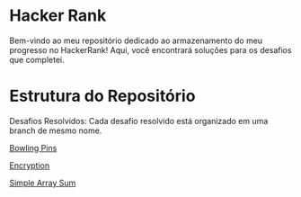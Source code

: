 # Hacker Rank

Bem-vindo ao meu repositório dedicado ao armazenamento do meu progresso no HackerRank!
Aqui, você encontrará soluções para os desafios que completei.

# Estrutura do Repositório
Desafios Resolvidos: Cada desafio resolvido está organizado em uma branch de mesmo nome.

[Bowling Pins](https://github.com/GuilhermeRocha13/hacker-rank/blob/Bowling-Pins/bowling-pins.cs)

[Encryption](https://github.com/GuilhermeRocha13/hacker-rank/blob/Encryption/Encryption.cs)

[Simple Array Sum](https://github.com/GuilhermeRocha13/hacker-rank/blob/Simple-Array-Sum/Simple%20Array%20Sum.cs)

